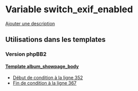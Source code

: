 # Variable switch_exif_enabled
[Ajouter une description](https://fa-tvars.appspot.com/var/switch_exif_enabled)

## Utilisations dans les templates

### Version phpBB2

#### [Template album_showpage_body](subsilver/album_showpage_body.md)
* [Début de condition &agrave; la ligne 352](../subsilver/album_showpage_body.tpl#L352)
* [Fin de condition &agrave; la ligne 367](../subsilver/album_showpage_body.tpl#L367)